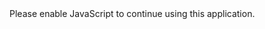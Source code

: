 <!doctype html>
<html lang="en">
<head>
  <meta charset="utf-8">
  <title>AppointEx</title>
  <base href="/">

  <meta name="viewport" content="width=device-width, initial-scale=1">
  <link rel="icon" type="image/x-icon" href="favicon.ico">
  <link href="https://fonts.googleapis.com/css?family=Open+Sans:300,400,600,700" rel="stylesheet">
  <link rel="manifest" href="manifest.webmanifest">
  <meta name="theme-color" content="#1976d2">
<link rel="stylesheet" href="styles.4f1b60b39275da0edf64.css"></head>
<body>
  <app-root></app-root>
  <noscript>Please enable JavaScript to continue using this application.</noscript>
<script type="text/javascript" src="runtime.ec2944dd8b20ec099bf3.js"></script><script type="text/javascript" src="polyfills.7037a817a5bb670ed2ca.js"></script><script type="text/javascript" src="scripts.47e0283e021851c51c1d.js"></script><script type="text/javascript" src="main.ec4b519fa52a31c9e9b5.js"></script></body>
</html>
